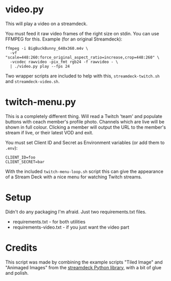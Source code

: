 # video.py

This will play a video on a streamdeck.

You must feed it raw video frames of the right size on stdin. You can use
FFMPEG for this. Example (for an original Streamdeck):

```shell
ffmpeg -i BigBuckBunny_640x360.m4v \
  -vf "scale=448:260:force_original_aspect_ratio=increase,crop=448:260" \
  -vcodec rawvideo -pix_fmt rgb24 -f rawvideo - \
  | ./video.py play --fps 24
```

Two wrapper scripts are included to help with this, `streamdeck-twitch.sh` and `streamdeck-video.sh`.

# twitch-menu.py

This is a completely different thing. Will read a Twitch 'team' and populate buttons with ceach member's profile
photo. Channels which are live will be shown in full colour. Clicking a member will output the URL to the member's
stream if live, or their latest VOD and exit.

You must set Client ID and Secret as Environment variables (or add them to `.env`):

    CLIENT_ID=foo
    CLIENT_SECRET=bar

With the included `twitch-menu-loop.sh` script this can give the appearance of a Stream Deck with a nice menu for
watching Twitch streams.

# Setup

Didn't do any packaging I'm afraid. Just two requirements.txt files.

- requirements.txt - for both utilities
- requirements-video.txt - if you just want the video part

# Credits

This script was made by combining the example scripts "Tiled Image" and
"Animaged Images" from the
[streamdeck Python library](https://python-elgato-streamdeck.readthedocs.io/en/stable/index.html),
with a bit of glue and polish.
